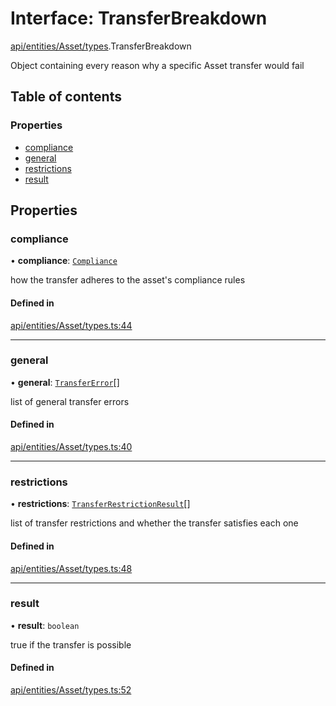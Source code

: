 # Interface: TransferBreakdown

[api/entities/Asset/types](../wiki/api.entities.Asset.types).TransferBreakdown

Object containing every reason why a specific Asset transfer would fail

## Table of contents

### Properties

- [compliance](../wiki/api.entities.Asset.types.TransferBreakdown#compliance)
- [general](../wiki/api.entities.Asset.types.TransferBreakdown#general)
- [restrictions](../wiki/api.entities.Asset.types.TransferBreakdown#restrictions)
- [result](../wiki/api.entities.Asset.types.TransferBreakdown#result)

## Properties

### compliance

• **compliance**: [`Compliance`](../wiki/types.Compliance)

how the transfer adheres to the asset's compliance rules

#### Defined in

[api/entities/Asset/types.ts:44](https://github.com/PolymeshAssociation/polymesh-sdk/blob/e978aefd/src/api/entities/Asset/types.ts#L44)

___

### general

• **general**: [`TransferError`](../wiki/types.TransferError)[]

list of general transfer errors

#### Defined in

[api/entities/Asset/types.ts:40](https://github.com/PolymeshAssociation/polymesh-sdk/blob/e978aefd/src/api/entities/Asset/types.ts#L40)

___

### restrictions

• **restrictions**: [`TransferRestrictionResult`](../wiki/api.entities.Asset.types.TransferRestrictionResult)[]

list of transfer restrictions and whether the transfer satisfies each one

#### Defined in

[api/entities/Asset/types.ts:48](https://github.com/PolymeshAssociation/polymesh-sdk/blob/e978aefd/src/api/entities/Asset/types.ts#L48)

___

### result

• **result**: `boolean`

true if the transfer is possible

#### Defined in

[api/entities/Asset/types.ts:52](https://github.com/PolymeshAssociation/polymesh-sdk/blob/e978aefd/src/api/entities/Asset/types.ts#L52)
